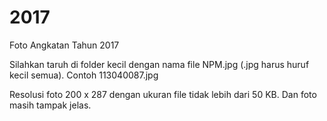 # 2017
Foto Angkatan Tahun 2017

Silahkan taruh di folder kecil dengan nama file NPM.jpg (.jpg harus huruf kecil semua). Contoh 113040087.jpg

Resolusi foto 200 x 287 dengan ukuran file tidak lebih dari 50 KB. Dan foto masih tampak jelas.